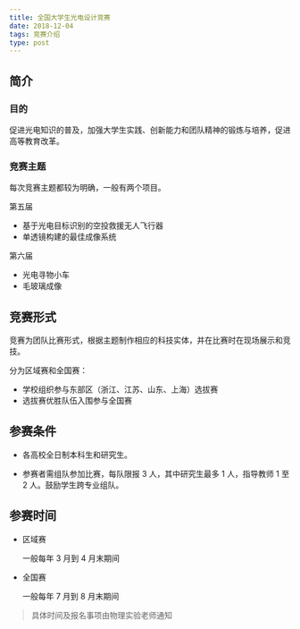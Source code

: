 ```yaml
---
title: 全国大学生光电设计竞赛
date: 2018-12-04
tags: 竞赛介绍
type: post
---
```


## 简介

### 目的

促进光电知识的普及，加强大学生实践、创新能力和团队精神的锻炼与培养，促进高等教育改革。

### 竞赛主题

每次竞赛主题都较为明确，一般有两个项目。

第五届

- 基于光电目标识别的空投救援无人飞行器
- 单透镜构建的最佳成像系统

第六届

- 光电寻物小车
- 毛玻璃成像

<!-- more -->

## 竞赛形式

竞赛为团队比赛形式，根据主题制作相应的科技实体，并在比赛时在现场展示和竞技。

分为区域赛和全国赛：
  
- 学校组织参与东部区（浙江、江苏、山东、上海）选拔赛
- 选拔赛优胜队伍入围参与全国赛

## 参赛条件

- 各高校全日制本科生和研究生。

- 参赛者需组队参加比赛，每队限报 3 人，其中研究生最多 1 人，指导教师 1 至 2 人。鼓励学生跨专业组队。

## 参赛时间

- 区域赛

  一般每年 3 月到 4 月末期间
- 全国赛

  一般每年 7 月到 8 月末期间

> 具体时间及报名事项由物理实验老师通知

